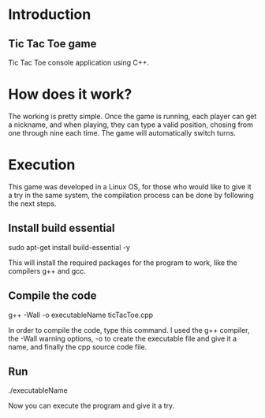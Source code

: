 # Introduction
## Tic Tac Toe game

Tic Tac Toe console application using C++.

# How does it work?
The working is pretty simple. Once the game is running, each player can get a nickname, and when playing,
they can type a valid position, chosing from one through nine each time. The game will automatically switch turns.

# Execution
This game was developed in a Linux OS, for those who would like to give it a try in the same system, the compilation 
process can be done by following the next steps.

## Install build essential
sudo apt-get install build-essential -y

This will install the required packages for the program to work, like the compilers g++ and gcc.

## Compile the code
g++ -Wall -o executableName ticTacToe.cpp

In order to compile the code, type this command. I used the g++ compiler, the -Wall warning options, -o to create 
the executable file and give it a name, and finally the cpp source code file.

## Run
./executableName

Now you can execute the program and give it a try.

